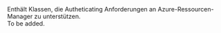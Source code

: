 <Namespace Name="Microsoft.Azure.Management.ResourceManager.Fluent.Authentication">
  <Docs>
    <summary>Enthält Klassen, die Autheticating Anforderungen an Azure-Ressourcen-Manager zu unterstützen.</summary> 
    <remarks>To be added.</remarks>
  </Docs>
</Namespace>
